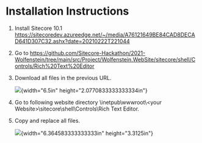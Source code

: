 Installation Instructions
=========================

1.  Install Sitecore 10.1
    <https://sitecoredev.azureedge.net/~/media/A76121649BE84CAD8DECAD641D307C32.ashx?date=20210222T221044>

2.  Go to
    <https://github.com/Sitecore-Hackathon/2021-Wolfenstein/tree/main/src/Project/Wolfenstein.WebSite/sitecore/shell/Controls/Rich%20Text%20Editor>

3.  Download all files in the previous URL.

    ![](media/image3.png){width="6.5in" height="2.0770833333333334in"}

4.  Go to following website directory \\inetpub\\wwwroot\\&lt;your
    Website&gt;\\sitecore\\shell\\Controls\\Rich Text Editor.

5.  Copy and replace all files.

    ![](media/image4.png){width="6.364583333333333in" height="3.3125in"}
